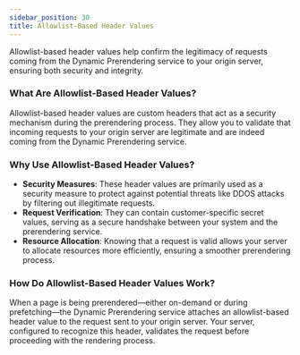 ```yaml
---
sidebar_position: 30
title: Allowlist-Based Header Values
---
```


Allowlist-based header values help confirm the legitimacy of requests coming from the Dynamic Prerendering service to your origin server, ensuring both security and integrity.

### What Are Allowlist-Based Header Values?

Allowlist-based header values are custom headers that act as a security mechanism during the prerendering process. They allow you to validate that incoming requests to your origin server are legitimate and are indeed coming from the Dynamic Prerendering service.

### Why Use Allowlist-Based Header Values?

- **Security Measures**: These header values are primarily used as a security measure to protect against potential threats like DDOS attacks by filtering out illegitimate requests.
- **Request Verification**: They can contain customer-specific secret values, serving as a secure handshake between your system and the prerendering service.
- **Resource Allocation**: Knowing that a request is valid allows your server to allocate resources more efficiently, ensuring a smoother prerendering process.

### How Do Allowlist-Based Header Values Work?

When a page is being prerendered—either on-demand or during prefetching—the Dynamic Prerendering service attaches an allowlist-based header value to the request sent to your origin server. Your server, configured to recognize this header, validates the request before proceeding with the rendering process.
